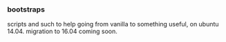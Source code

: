 ### bootstraps

scripts and such to help going from vanilla to something useful, on ubuntu 14.04. migration to 16.04 coming soon.
